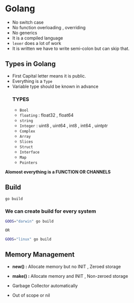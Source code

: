 # Golang

- No switch case
- No function overloading , overriding
- No generics
- It is a compiled language
- `lexer` does a lot of work
- It is written we have to write semi-colon but can skip that.

## Types in Golang

- First Capital letter means it is public.
- Everything is a `Type`
- Variable type should be known in advance
  ### TYPES
  - `Bool`
  - `floating` : float32 , float64
  - `string`
  - `Integer` : uint8 , uint64 , int8 , int64 , uintptr
  - `Complex`
  - `Array`
  - `Slices`
  - `Struct`
  - `Interface`
  - `Map`
  - `Pointers`

**Alomost everything is a FUNCTION OR CHANNELS**

## Build

`go build`

### We can create build for every system

```bash
GOOS="darwin" go build

OR

GOOS="linux" go build
```

## Memory Management

- **new() :** Allocate memory but no INIT , Zeroed storage
- **make() :** Allocate memory and INIT , Non-zeroed storage

- Garbage Collector automatically
- Out of scope or nil
